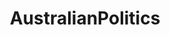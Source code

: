 ---
title: AustralianPolitics
crosslinks:
- autotldr
- australia
- youtubefactsbot
- youtubot
- The_Donald
- AusPol
- sydney
- ShitLiberalsSay
- circlejerkaustralia
- climateskeptics
- badeconomics
- neoliberal
- exmuslim
- u_imguralbumbot
- AusFinance
- NeutralPolitics
- science
- AusMemes
- houston
- LateStageCapitalism
---